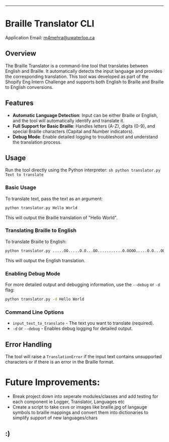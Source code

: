 ---

# Braille Translator CLI

Application Email: m4mehra@uwaterloo.ca

## Overview

The Braille Translator is a command-line tool that translates between English and Braille. It automatically detects the input language and provides the corresponding translation. This tool was developed as part of the Shopify Eng Intern Challenge and supports both English to Braille and Braille to English conversions.

## Features

- **Automatic Language Detection**: Input can be either Braille or English, and the tool will automatically identify and translate it.
- **Full Support for Basic Braille**: Handles letters (A-Z), digits (0-9), and special Braille characters (Capital and Number indicators).
- **Debug Mode**: Enable detailed logging to troubleshoot and understand the translation process. 

## Usage
Run the tool directly using the Python interpreter:
    ```sh
    python translator.py Text to translate
    ```

### Basic Usage

To translate text, pass the text as an argument:
```sh
python translator.py Hello World
```
This will output the Braille translation of "Hello World".

### Translating Braille to English

To translate Braille to English:
```sh
python translator.py .....OO.....O.O...OO...........O.OOOO.....O.O...OO....
```
This will output the English translation.

### Enabling Debug Mode

For more detailed output and debugging information, use the `--debug` or `-d` flag:
```sh
python translator.py -d Hello World
```

### Command Line Options

- `input_text_to_translate` - The text you want to translate (required).
- `-d` or `--debug` - Enables debug logging for detailed output.

## Error Handling

The tool will raise a `TranslationError` if the input text contains unsupported characters or if there is an error in the Braille format.

# Future Improvements:
- Break project down into seperate modules/classes and add testing for each component ie Logger, Translator, Languages etc
- Create a script to take csvs or images like braille.jpg of langauge symbols to braille mappings and convert them into dictionaries to simplify support of new languages/chars

:)
---